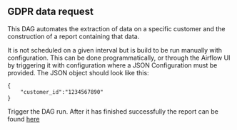 ## GDPR data request

This DAG automates the extraction of data on a specific customer and the construction of a report containing that data.

It is not scheduled on a given interval but is build to be run manually with configuration. This can be done programmatically, or through the Airflow UI by triggering it with configuration where a JSON Configuration must be provided. The JSON object should look like this:

```
{
    "customer_id":"1234567890"
}
```

Trigger the DAG run. After it has finished successfully the report can be found [here](https://console.cloud.google.com/storage/browser/anyfin-platform-gdpr/reports)
